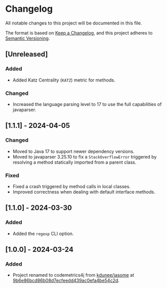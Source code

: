 # Changelog

All notable changes to this project will be documented in this file.

The format is based on [Keep a Changelog](https://keepachangelog.com/en/1.1.0/),
and this project adheres to [Semantic Versioning](https://semver.org/spec/v2.0.0.html).

## [Unreleased]

### Added

- Added Katz Centrality (`KATZ`) metric for methods.

### Changed

- Increased the language parsing level to 17 to use the full capabilities of javaparser.

## [1.1.1] - 2024-04-05

### Changed

- Moved to Java 17 to support newer dependency versions.
- Moved to javaparser 3.25.10 to fix a `StackOverflowError` triggered by resolving a method statically imported from a parent class.

### Fixed

- Fixed a crash triggered by method calls in local classes.
- Improved correctness when dealing with default interface methods.

## [1.1.0] - 2024-03-30

### Added

- Added the `regexp` CLI option.

## [1.0.0] - 2024-03-24

### Added

- Project renamed to codemetrics4j from [kdunee/jasome](https://github.com/kdunee/jasome) at [9b6e86bcd86b08d7ecfeedd439ac0efa4be54c2d](https://github.com/kdunee/jasome/commit/9b6e86bcd86b08d7ecfeedd439ac0efa4be54c2d).
